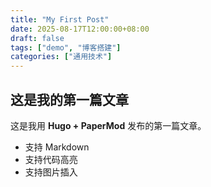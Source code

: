```yaml
---
title: "My First Post"
date: 2025-08-17T12:00:00+08:00
draft: false
tags: ["demo", "博客搭建"]
categories: ["通用技术"]
---
```


## 这是我的第一篇文章

这是我用 **Hugo + PaperMod** 发布的第一篇文章。

- 支持 Markdown
- 支持代码高亮
- 支持图片插入